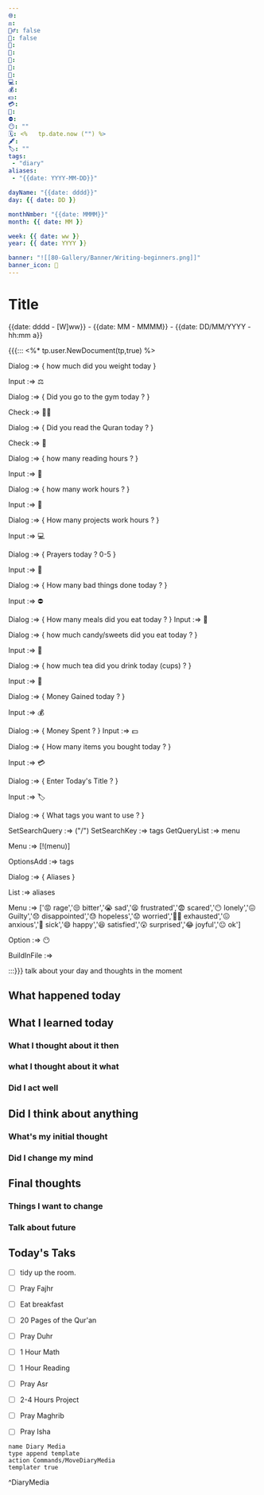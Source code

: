 ```yaml
---
🌐: 
⚖️: 
🏋️‍♂️: false
📖: false
📕: 
🍱: 
🍩: 
🍵: 
💼: 
💻: 
💰: 
💵: 
💳: 
🕌: 
⛔: 
😶: ""
🗓️: <%   tp.date.now ("") %>
🖋️: 
🏷️: ""
tags:
 - "diary"
aliases:
 - "{{date: YYYY-MM-DD}}"

dayName: "{{date: dddd}}"
day: {{ date: DD }}

monthNmber: "{{date: MMMM}}"
month: {{ date: MM }} 

week: {{ date: ww }}
year: {{ date: YYYY }}

banner: "![[80-Gallery/Banner/Writing-beginners.png]]"
banner_icon: 📆
---
```

# Title
{{date: dddd - [W]ww}} - {{date: MM - MMMM}} - {{date: DD/MM/YYYY - hh:mm a}}


{{{:::
<%* tp.user.NewDocument(tp,true) %>

Dialog :=> {
how much did you weight today
}

Input :=> ⚖️

Dialog :=> {
Did you go to the gym today ?
}

Check :=> 🏋️‍♂️

Dialog :=> {
Did you read the Quran today ? 
}

Check :=> 📖

Dialog :=> {
how many reading hours ?
}

Input :=> 📕

Dialog :=> {
how many work hours ?
}

Input :=> 💼

Dialog :=> {
How many projects work hours ?
}

Input :=> 💻

Dialog :=> {
Prayers today ? 0-5
}

Input :=> 🕌

Dialog :=> {
How many bad things done today ?
}

Input :=> ⛔

Dialog :=> {
How many meals did you eat today ?
}
Input :=> 🍱

Dialog :=> {
how much candy/sweets did you eat today ? 
}

Input :=> 🍩

Dialog :=> {
how much tea did you drink today (cups) ?
}

Input :=> 🍵

Dialog :=> {
Money Gained today ?
}

Input :=> 💰

Dialog :=> {
Money Spent ?
}
Input :=> 💵

Dialog :=> {
How many items you bought today ?
}

Input :=> 💳

Dialog :=> {
Enter Today's Title ?
}

Input :=> 🏷️

Dialog :=> {
What tags you want to use ?
}

SetSearchQuery :=> ("/")
SetSearchKey :=> tags
GetQueryList :=> menu

Menu :=> [!(menu)]

OptionsAdd :=> tags

Dialog :=> {
Aliases
}

List :=> aliases

Menu :=> ['😡 rage','😒 bitter','😭 sad','😫 frustrated','😨 scared','😶 lonely','😖 Guilty','😞 disappointed','😓 hopeless','😟 worried','😮‍💨 exhausted','😖 anxious','🤢 sick','😄 happy','😆 satisfied','😲 surprised','😂 joyful','😐 ok']

Option :=> 😶

BuildInFile :=>

:::}}}
talk about your day and thoughts in the moment

## What happened today 

## What I learned today
### What I thought about it then

### what I thought about it what

### Did I act well 

## Did I think about anything 
### What's my initial thought 

### Did I change my mind

## Final thoughts

### Things I want to change

### Talk about future

## Today's Taks
- [ ] tidy up the room. 
- [ ] Pray Fajhr
- [ ] Eat breakfast
- [ ] 20 Pages of the Qur'an
- [ ] Pray Duhr
- [ ] 1 Hour Math
- [ ] 1 Hour Reading
- [ ] Pray Asr
- [ ] 2-4 Hours Project
- [ ] Pray Maghrib
- [ ] Pray Isha


```button
name Diary Media
type append template
action Commands/MoveDiaryMedia
templater true
```
^DiaryMedia